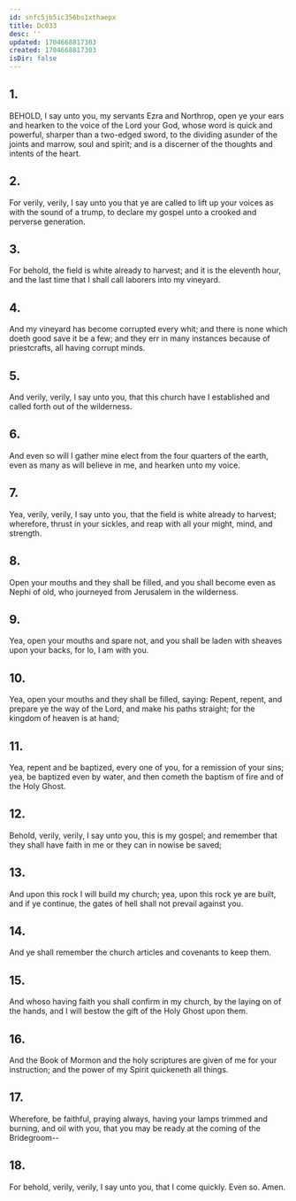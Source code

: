 ```yaml
---
id: snfc5jb5ic356bs1xthaepx
title: Dc033
desc: ''
updated: 1704668817303
created: 1704668817303
isDir: false
---
```

## 1.
BEHOLD, I say unto you, my servants Ezra and Northrop, open ye your ears and hearken to the voice of the Lord your God, whose word is quick and powerful, sharper than a two-edged sword, to the dividing asunder of the joints and marrow, soul and spirit; and is a discerner of the thoughts and intents of the heart.
## 2.
For verily, verily, I say unto you that ye are called to lift up your voices as with the sound of a trump, to declare my gospel unto a crooked and perverse generation.
## 3.
For behold, the field is white already to harvest; and it is the eleventh hour, and the last time that I shall call laborers into my vineyard.
## 4.
And my vineyard has become corrupted every whit; and there is none which doeth good save it be a few; and they err in many instances because of priestcrafts, all having corrupt minds.
## 5.
And verily, verily, I say unto you, that this church have I established and called forth out of the wilderness.
## 6.
And even so will I gather mine elect from the four quarters of the earth, even as many as will believe in me, and hearken unto my voice.
## 7.
Yea, verily, verily, I say unto you, that the field is white already to harvest; wherefore, thrust in your sickles, and reap with all your might, mind, and strength.
## 8.
Open your mouths and they shall be filled, and you shall become even as Nephi of old, who journeyed from Jerusalem in the wilderness.
## 9.
Yea, open your mouths and spare not, and you shall be laden with sheaves upon your backs, for lo, I am with you.
## 10.
Yea, open your mouths and they shall be filled, saying: Repent, repent, and prepare ye the way of the Lord, and make his paths straight; for the kingdom of heaven is at hand;
## 11.
Yea, repent and be baptized, every one of you, for a remission of your sins; yea, be baptized even by water, and then cometh the baptism of fire and of the Holy Ghost.
## 12.
Behold, verily, verily, I say unto you, this is my gospel; and remember that they shall have faith in me or they can in nowise be saved;
## 13.
And upon this rock I will build my church; yea, upon this rock ye are built, and if ye continue, the gates of hell shall not prevail against you.
## 14.
And ye shall remember the church articles and covenants to keep them.
## 15.
And whoso having faith you shall confirm in my church, by the laying on of the hands, and I will bestow the gift of the Holy Ghost upon them.
## 16.
And the Book of Mormon and the holy scriptures are given of me for your instruction; and the power of my Spirit quickeneth all things.
## 17.
Wherefore, be faithful, praying always, having your lamps trimmed and burning, and oil with you, that you may be ready at the coming of the Bridegroom--
## 18.
For behold, verily, verily, I say unto you, that I come quickly. Even so. Amen.
